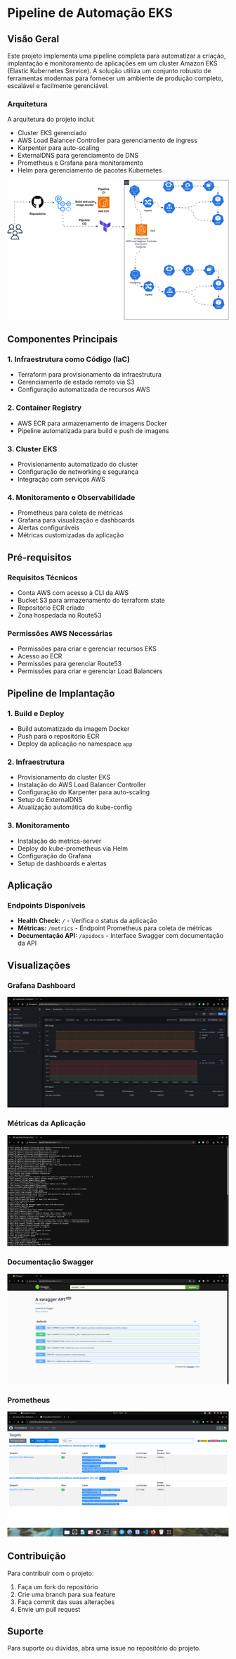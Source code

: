 # Pipeline de Automação EKS

## Visão Geral
Este projeto implementa uma pipeline completa para automatizar a criação, implantação e monitoramento de aplicações em um cluster Amazon EKS (Elastic Kubernetes Service). A solução utiliza um conjunto robusto de ferramentas modernas para fornecer um ambiente de produção completo, escalável e facilmente gerenciável.

### Arquitetura
A arquitetura do projeto inclui:
- Cluster EKS gerenciado
- AWS Load Balancer Controller para gerenciamento de ingress
- Karpenter para auto-scaling
- ExternalDNS para gerenciamento de DNS
- Prometheus e Grafana para monitoramento
- Helm para gerenciamento de pacotes Kubernetes

![Diagrama da Arquitetura](diagrama/projeto-eks.drawio.svg)

## Componentes Principais

### 1. Infraestrutura como Código (IaC)
- Terraform para provisionamento da infraestrutura
- Gerenciamento de estado remoto via S3
- Configuração automatizada de recursos AWS

### 2. Container Registry
- AWS ECR para armazenamento de imagens Docker
- Pipeline automatizada para build e push de imagens

### 3. Cluster EKS
- Provisionamento automatizado do cluster
- Configuração de networking e segurança
- Integração com serviços AWS

### 4. Monitoramento e Observabilidade
- Prometheus para coleta de métricas
- Grafana para visualização e dashboards
- Alertas configuráveis
- Métricas customizadas da aplicação

## Pré-requisitos

### Requisitos Técnicos
* Conta AWS com acesso à CLI da AWS
* Bucket S3 para armazenamento do terraform state
* Repositório ECR criado
* Zona hospedada no Route53

### Permissões AWS Necessárias
* Permissões para criar e gerenciar recursos EKS
* Acesso ao ECR
* Permissões para gerenciar Route53
* Permissões para criar e gerenciar Load Balancers

## Pipeline de Implantação

### 1. Build e Deploy
* Build automatizado da imagem Docker
* Push para o repositório ECR
* Deploy da aplicação no namespace `app`

### 2. Infraestrutura
* Provisionamento do cluster EKS
* Instalação do AWS Load Balancer Controller
* Configuração do Karpenter para auto-scaling
* Setup do ExternalDNS
* Atualização automática do kube-config

### 3. Monitoramento
* Instalação do metrics-server
* Deploy do kube-prometheus via Helm
* Configuração do Grafana
* Setup de dashboards e alertas

## Aplicação

### Endpoints Disponíveis
* **Health Check:** `/` - Verifica o status da aplicação
* **Métricas:** `/metrics` - Endpoint Prometheus para coleta de métricas
* **Documentação API:** `/apidocs` - Interface Swagger com documentação da API

## Visualizações

### Grafana Dashboard
![Dashboard Grafana](diagrama/grafana1.png)

### Métricas da Aplicação
![Métricas](diagrama/metrics.png)

### Documentação Swagger
![Swagger UI](diagrama/swagger.png)

### Prometheus
![Prometheus](diagrama/prometheus.png)

## Contribuição
Para contribuir com o projeto:
1. Faça um fork do repositório
2. Crie uma branch para sua feature
3. Faça commit das suas alterações
4. Envie um pull request

## Suporte
Para suporte ou dúvidas, abra uma issue no repositório do projeto.
